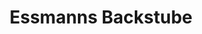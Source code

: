 ---
title: "Essmanns Backstube"
url: /muenster/essmanns-backstube-ludgeristrasse/
shop: Bäckerei
---